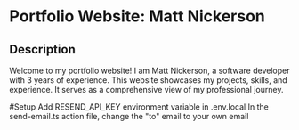 # Portfolio Website: Matt Nickerson

## Description
Welcome to my portfolio website! I am Matt Nickerson, a software developer with 3 years of experience. This website showcases my projects, skills, and experience. It serves as a comprehensive view of my professional journey.

#Setup
Add RESEND_API_KEY environment variable in .env.local
In the send-email.ts action file, change the "to" email to your own email
